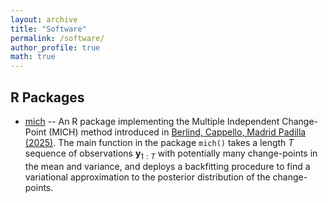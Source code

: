 ```yaml
---
layout: archive
title: "Software"
permalink: /software/
author_profile: true
math: true
---
```


## R Packages

* [mich](https://github.com/davis-berlind/mich) -- An R package implementing the Multiple Independent Change-Point (MICH) method introduced in [Berlind, Cappello, Madrid Padilla (2025)](https://arxiv.org/abs/2507.01558). The main function in the package `mich()` takes a length $T$ sequence of observations $\mathbf{y}_{1:T}$ with potentially many change-points in the mean and variance, and deploys a backfitting procedure to find a variational approximation to the posterior distribution of the change-points.
